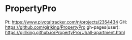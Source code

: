 # PropertyPro
Pt: https://www.pivotaltracker.com/n/projects/2354434
GH: https://github.com/girlking/PropertyPro
gh-pages(user): https://girlking.github.io/PropertyPro/UI/all-apartment.html
